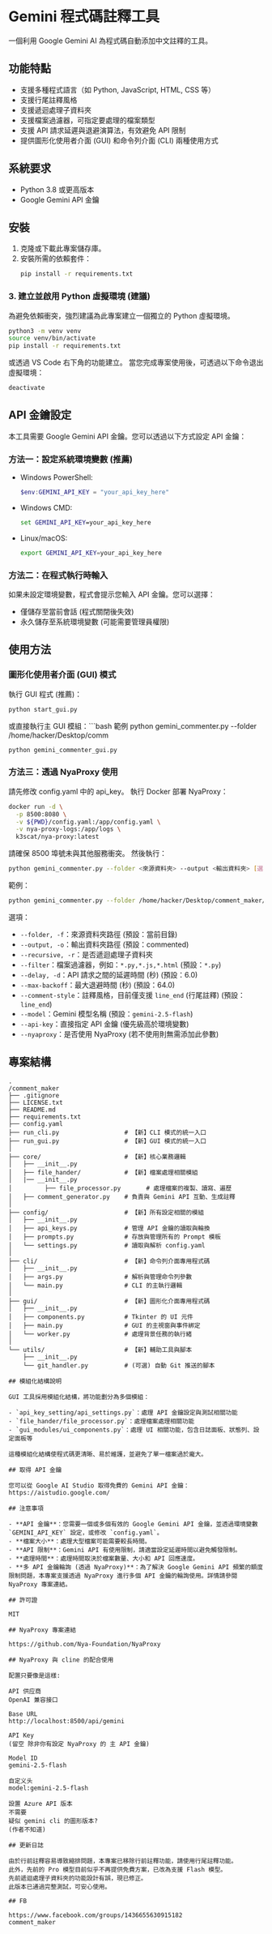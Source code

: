 # Gemini 程式碼註釋工具

一個利用 Google Gemini AI 為程式碼自動添加中文註釋的工具。

## 功能特點

- 支援多種程式語言（如 Python, JavaScript, HTML, CSS 等）
- 支援行尾註釋風格
- 支援遞迴處理子資料夾
- 支援檔案過濾器，可指定要處理的檔案類型
- 支援 API 請求延遲與退避演算法，有效避免 API 限制
- 提供圖形化使用者介面 (GUI) 和命令列介面 (CLI) 兩種使用方式

## 系統要求

- Python 3.8 或更高版本
- Google Gemini API 金鑰

## 安裝

1. 克隆或下載此專案儲存庫。
2. 安裝所需的依賴套件：
   ```bash
   pip install -r requirements.txt
   ```

### 3. 建立並啟用 Python 虛擬環境 (建議)

為避免依賴衝突，強烈建議為此專案建立一個獨立的 Python 虛擬環境。

```bash
python3 -m venv venv
source venv/bin/activate
pip install -r requirements.txt
```

或透過 VS Code 右下角的功能建立。
當您完成專案使用後，可透過以下命令退出虛擬環境：

```bash
deactivate
```

## API 金鑰設定

本工具需要 Google Gemini API 金鑰。您可以透過以下方式設定 API 金鑰：

### 方法一：設定系統環境變數 (推薦)

- Windows PowerShell:

  ```powershell
  $env:GEMINI_API_KEY = "your_api_key_here"
  ```

- Windows CMD:

  ```cmd
  set GEMINI_API_KEY=your_api_key_here
  ```

- Linux/macOS:
  ```bash
  export GEMINI_API_KEY=your_api_key_here
  ```

### 方法二：在程式執行時輸入

如果未設定環境變數，程式會提示您輸入 API 金鑰。您可以選擇：

- 僅儲存至當前會話 (程式關閉後失效)
- 永久儲存至系統環境變數 (可能需要管理員權限)

## 使用方法

### 圖形化使用者介面 (GUI) 模式

執行 GUI 程式 (推薦)：

```bash
python start_gui.py
```

或直接執行主 GUI 模組：```bash
範例
python gemini_commenter.py --folder /home/hacker/Desktop/comm

```bash
python gemini_commenter_gui.py
```

### 方法三：透過 NyaProxy 使用

請先修改 config.yaml 中的 api_key。
執行 Docker 部署 NyaProxy：

```bash
docker run -d \
  -p 8500:8080 \
  -v ${PWD}/config.yaml:/app/config.yaml \
  -v nya-proxy-logs:/app/logs \
  k3scat/nya-proxy:latest
```

請確保 8500 埠號未與其他服務衝突。
然後執行：

```bash
python gemini_commenter.py --folder <來源資料夾> --output <輸出資料夾> [選項]
```

範例：

```bash
python gemini_commenter.py --folder /home/hacker/Desktop/comment_maker/test --output /home/hacker/Desktop/comment_maker/output --filter *.py,*.html --delay 6.0 --max-backoff 64.0 --model gemini-2.5-flash --api-key ?? --nyaproxy --recursive
```

選項：

- `--folder, -f`：來源資料夾路徑 (預設：當前目錄)
- `--output, -o`：輸出資料夾路徑 (預設：commented)
- `--recursive, -r`：是否遞迴處理子資料夾
- `--filter`：檔案過濾器，例如：`*.py,*.js,*.html` (預設：`*.py`)
- `--delay, -d`：API 請求之間的延遲時間 (秒) (預設：6.0)
- `--max-backoff`：最大退避時間 (秒) (預設：64.0)
- `--comment-style`：註釋風格，目前僅支援 `line_end` (行尾註釋) (預設：`line_end`)
- `--model`：Gemini 模型名稱 (預設：`gemini-2.5-flash`)
- `--api-key`：直接指定 API 金鑰 (優先級高於環境變數)
- `--nyaproxy`：是否使用 NyaProxy (若不使用則無需添加此參數)

## 專案結構

```
.
/comment_maker
├── .gitignore
├── LICENSE.txt
├── README.md
├── requirements.txt
├── config.yaml
├── run_cli.py                  # 【新】CLI 模式的統一入口
├── run_gui.py                  # 【新】GUI 模式的統一入口
│
├── core/                       # 【新】核心業務邏輯
│   ├── __init__.py
│   ├── file_hander/            # 【新】檔案處理相關模組
│   |── __init__.py
│         ├── file_processor.py       # 處理檔案的複製、讀寫、遍歷
│   ├── comment_generator.py    # 負責與 Gemini API 互動、生成註釋
│
├── config/                     # 【新】所有設定相關的模組
│   ├── __init__.py
│   ├── api_keys.py             # 管理 API 金鑰的讀取與輪換
│   ├── prompts.py              # 存放與管理所有的 Prompt 模板
│   └── settings.py             # 讀取與解析 config.yaml
│
├── cli/                        # 【新】命令列介面專用程式碼
│   ├── __init__.py
│   ├── args.py                 # 解析與管理命令列參數
│   └── main.py                 # CLI 的主執行邏輯
│
├── gui/                        # 【新】圖形化介面專用程式碼
│   ├── __init__.py
│   ├── components.py           # Tkinter 的 UI 元件
│   ├── main.py                 # GUI 的主視窗與事件綁定
│   └── worker.py               # 處理背景任務的執行緒
│
└── utils/                      # 【新】輔助工具與腳本
    ├── __init__.py
    └── git_handler.py          # (可選) 自動 Git 推送的腳本

## 模組化結構說明

GUI 工具採用模組化結構，將功能劃分為多個模組：

- `api_key_setting/api_settings.py`：處理 API 金鑰設定與測試相關功能
- `file_hander/file_processor.py`：處理檔案處理相關功能
- `gui_modules/ui_components.py`：處理 UI 相關功能，包含日誌面板、狀態列、設定面板等

這種模組化結構使程式碼更清晰、易於維護，並避免了單一檔案過於龐大。

## 取得 API 金鑰

您可以從 Google AI Studio 取得免費的 Gemini API 金鑰：
https://aistudio.google.com/

## 注意事項

- **API 金鑰**：您需要一個或多個有效的 Google Gemini API 金鑰，並透過環境變數 `GEMINI_API_KEY` 設定，或修改 `config.yaml`。
- **檔案大小**：處理大型檔案可能需要較長時間。
- **API 限制**：Gemini API 有使用限制，請適當設定延遲時間以避免觸發限制。
- **處理時間**：處理時間取決於檔案數量、大小和 API 回應速度。
- **多 API 金鑰輪詢 (透過 NyaProxy)**：為了解決 Google Gemini API 頻繁的額度限制問題，本專案支援透過 NyaProxy 進行多個 API 金鑰的輪詢使用。詳情請參閱 NyaProxy 專案連結。

## 許可證

MIT

## NyaProxy 專案連結

https://github.com/Nya-Foundation/NyaProxy

## NyaProxy 與 cline 的配合使用

配置只要像是這樣:

API 供应商
OpenAI 兼容接口

Base URL
http://localhost:8500/api/gemini

API Key
(留空 除非你有設定 NyaProxy 的 主 API 金鑰)

Model ID
gemini-2.5-flash

自定义头
model:gemini-2.5-flash

設置 Azure API 版本
不需要
疑似 gemini cli 的圖形版本?
(作者不知道)

## 更新日誌

由於行前註釋容易導致縮排問題，本專案已移除行前註釋功能，請使用行尾註釋功能。
此外，先前的 Pro 模型目前似乎不再提供免費方案，已改為支援 Flash 模型。
先前遞迴處理子資料夾的功能設計有誤，現已修正。
此版本已通過完整測試，可安心使用。

## FB

https://www.facebook.com/groups/1436655630915182
comment_maker
```
